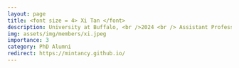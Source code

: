 ```yaml
---
layout: page
title: <font size = 4> Xi Tan </font>
description: University at Buffalo, <br />2024 <br /> Assistant Professor at University of Colorado Colorado Springs
img: assets/img/members/xi.jpeg
importance: 3
category: PhD Alumni
redirect: https://mintancy.github.io/
---
```


